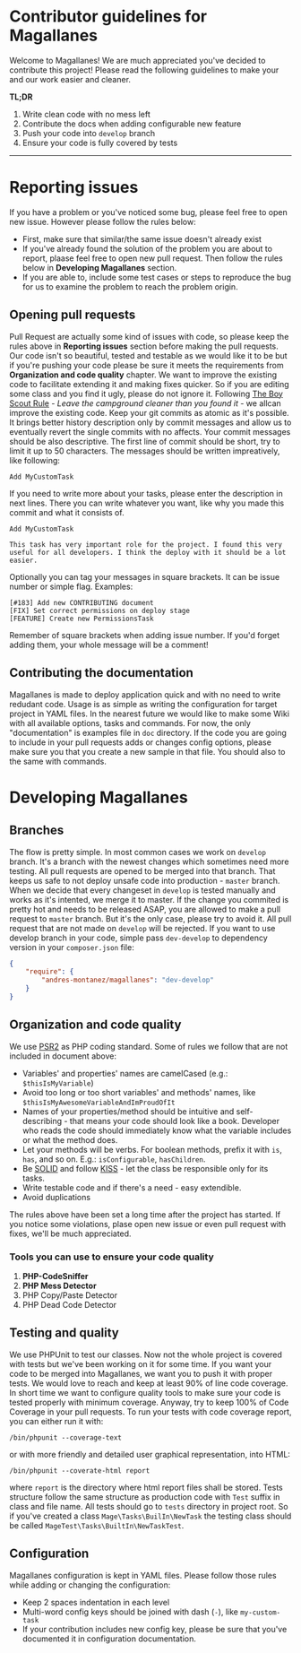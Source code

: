Contributor guidelines for Magallanes
=====================================
Welcome to Magallanes! We are much appreciated you've decided to contribute this project!
Please read the following guidelines to make your and our work easier and cleaner.

**TL;DR**

1. Write clean code with no mess left
2. Contribute the docs when adding configurable new feature
3. Push your code into `develop` branch
4. Ensure your code is fully covered by tests


----------

# Reporting issues
If you have a problem or you've noticed some bug, please feel free to open new issue. However please follow the rules below:
* First, make sure that similar/the same issue doesn't already exist
* If you've already found the solution of the problem you are about to report, plaase feel free to open new pull request. Then follow the rules below in **Developing Magallanes** section.
* If you are able to, include some test cases or steps to reproduce the bug for us to examine the problem to reach the problem origin.

## Opening pull requests
Pull Request are actually some kind of issues with code, so please keep the rules above in **Reporting issues** section before making the pull requests.
Our code isn't so beautiful, tested and testable as we would like it to be but if you're pushing your code please be sure it meets the requirements from **Organization and code quality** chapter. We want to improve the existing code to facilitate extending it and making fixes quicker. So if you are editing some class and you find it ugly, please do not ignore it. Following [The Boy Scout Rule](http://www.informit.com/articles/article.aspx?p=1235624&seqNum=6) - *Leave the campground cleaner than you found it* - we allcan improve the existing code.
Keep your git commits as atomic as it's possible. It brings better history description only by commit messages and allow us to eventually revert the single commits with no affects. Your commit messages should be also descriptive. The first line of commit should be short, try to limit it up to 50 characters. The messages should be written impreatively, like following:
```
Add MyCustomTask
```
If you need to write more about your tasks, please enter the description in next lines. There you can write whatever you want, like why you made this commit and what it consists of.
```
Add MyCustomTask

This task has very important role for the project. I found this very useful for all developers. I think the deploy with it should be a lot easier.
```

Optionally you can tag your messages in square brackets. It can be issue number or simple flag. Examples:
```
[#183] Add new CONTRIBUTING document
[FIX] Set correct permissions on deploy stage
[FEATURE] Create new PermissionsTask
```
Remember of square brackets when adding issue number. If you'd forget adding them, your whole message will be a comment!

## Contributing the documentation
Magallanes is made to deploy application quick and with no need to write redudant code. Usage is as simple as writing the configuration for target project in YAML files. In the nearest future we would like to make some Wiki with all available options, tasks and commands. For now, the only "documentation" is examples file in `doc` directory. If the code you are going to include in your pull requests adds or changes config options, please make sure you that you create a new sample in that file. You should also to the same with commands.

# Developing Magallanes
## Branches
The flow is pretty simple.
In most common cases we work on `develop` branch. It's a branch with the newest changes which sometimes need more testing. All pull requests are opened to be merged into that branch. That keeps us safe to not deploy unsafe code into production - `master` branch. When we decide that every changeset in `develop` is tested manually and works as it's intented, we merge it to master.
If the change you commited is pretty hot and needs to be released ASAP, you are allowed to make a pull request to `master` branch. But it's the only case, please try to avoid it. All pull request that are not made on `develop` will be rejected.
If you want to use develop branch in your code, simple pass `dev-develop` to dependency version in your `composer.json` file:
```json
{
	"require": {
		"andres-montanez/magallanes": "dev-develop"
	}
}
```
## Organization and code quality
We use [PSR2](http://www.php-fig.org/psr/psr-2/) as PHP coding standard.
Some of rules we follow that are not included in document above:

* Variables' and properties' names are camelCased (e.g.: `$thisIsMyVariable`)
* Avoid too long or too short variables' and methods' names, like `$thisIsMyAwesomeVariableAndImProudOfIt`
* Names of your properties/method should be intuitive and self-describing - that means your code should look like a book. Developer who reads the code should immediately know what the variable includes or what the method does.
* Let your methods will be verbs. For boolean methods, prefix it with `is`, `has`, and so on. E.g.: `isConfigurable`, `hasChildren`.
* Be [SOLID](http://en.wikipedia.org/wiki/SOLID_%28object-oriented_design%29) and follow [KISS](http://en.wikipedia.org/wiki/KISS_principle) - let the class be responsible only for its tasks.
* Write testable code and if there's a need - easy extendible.
* Avoid duplications

The rules above have been set a long time after the project has started. If you notice some violations, plase open new issue or even pull request with fixes, we'll be much appreciated.

### Tools you can use to ensure your code quality

1. **PHP-CodeSniffer**
2. **PHP Mess Detector**
3. PHP Copy/Paste Detector
4. PHP Dead Code Detector

## Testing and quality
We use PHPUnit to test our classes. Now not the whole project is covered with tests but we've been working on it for some time. If you want your code to be merged into Magallanes, we want you to push it with proper tests. We would love to reach and keep at least 90% of line code coverage. In short time we want to configure quality tools to make sure your code is tested properly with minimum coverage. Anyway, try to keep 100% of Code Coverage in your pull requests. To run your tests with code coverage report, you can either run it with:
```
/bin/phpunit --coverage-text
```
or with more friendly and detailed user graphical representation, into HTML:
```
/bin/phpunit --coverate-html report
```
where `report` is the directory where html report files shall be stored.
Tests structure follow the same structure as production code with `Test` suffix in class and file name. All tests should go to `tests` directory in project root.  So if you've created a class `Mage\Tasks\BuilIn\NewTask` the testing class should be called `MageTest\Tasks\BuiltIn\NewTaskTest`. 

## Configuration
Magallanes configuration is kept in YAML files. Please follow those rules while adding or changing the configuration:
* Keep 2 spaces indentation in each level
* Multi-word config keys should be joined with dash (`-`), like `my-custom-task`
* If your contribution includes new config key, please be sure that you've documented it in configuration documentation.
